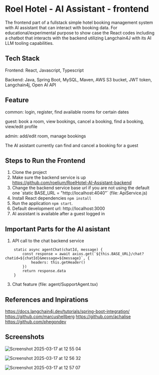 # Roel Hotel - AI Assistant - frontend

The frontend part of a fullstack simple hotel booking management system with AI assistant that can interact with booking data. For educational/experimental purpose to show case the React codes including a chatbot that interacts with the backend utilizing Langchain4J with its AI LLM tooling capabilities.

## Tech Stack

Frontend: React, Javascript, Typescript

Backend: Java, Spring Boot, MySQL, Maven, AWS S3 bucket, JWT token, Langchain4j, Open AI API

## Feature

common: login, register, find available rooms for certain dates

guest: book a room, view bookings, cancel a booking, find a booking, view/edit profile

admin: add/edit room, manage bookings 

The AI asistant currently can find and cancel a booking for a guest 

## Steps to Run the Frontend
1. Clone the project
2. Make sure the backend service is up https://github.com/roelium/RoelHotel-AI-Assistant-backend
3. Change the backend service base url if you are not using the default one ´static BASE_URL = "http://localhost:4040"´ (file: ApiService.js)
4. Install React dependencies `npm install`
5. Run the application `npm start`.
6. Default development url: http://localhost:3000
7. AI assistant is available after a guest logged in

## Important Parts for the AI asistant
1. API call to the chat backend service
````
    static async agentChat(chatId, message) {
        const response = await axios.get(`${this.BASE_URL}/chat?chatid=${chatId}&message=${message}`, {
            headers: this.getHeader()
        })
        return response.data
    }
````
3. Chat feature (file: agent/SupportAgent.tsx)


## References and Inpirations

https://docs.langchain4j.dev/tutorials/spring-boot-integration/
https://github.com/marcushellberg
https://github.com/achalise
https://github.com/phegondev

## Screenshots

![Screenshot 2025-03-17 at 12 55 04](https://github.com/user-attachments/assets/23d565e3-c2a8-45dd-9f48-b32f3dc0d718)

![Screenshot 2025-03-17 at 12 56 32](https://github.com/user-attachments/assets/91dc5eed-db00-48eb-8388-86f1b4b3e33e)

![Screenshot 2025-03-17 at 12 57 07](https://github.com/user-attachments/assets/92240595-b181-43ed-9413-d5f66311f5ff)


